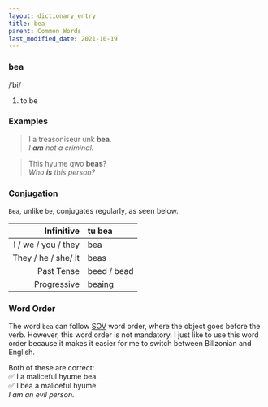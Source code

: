 ```yaml
---
layout: dictionary_entry
title: bea
parent: Common Words
last_modified_date: 2021-10-19
---
```


### bea
/ˈbi/
1. to be

### Examples
> I a treasoniseur unk **bea**.  
*I **am** not a criminal.*

> This hyume qwo **beas**?  
*Who **is** this person?*

### Conjugation
`Bea`, unlike `be`, conjugates regularly, as seen below.

| Infinitive           | tu bea      |
|---------------------:|:------------|
| I / we / you / they  | bea         |
| They / he / she/ it  | beas        |
| Past Tense           | beed / bead |
| Progressive          | beaing      |

### Word Order
The word `bea` can follow [SOV](https://en.wikipedia.org/wiki/Subject–object–verb) word order, where the object goes before the verb. However, this word order is not mandatory. I just like to use this word order because it makes it easier for me to switch between Billzonian and English.

Both of these are correct:  
✅ I a maliceful hyume bea.  
✅ I bea a maliceful hyume.  
*I am an evil person.*